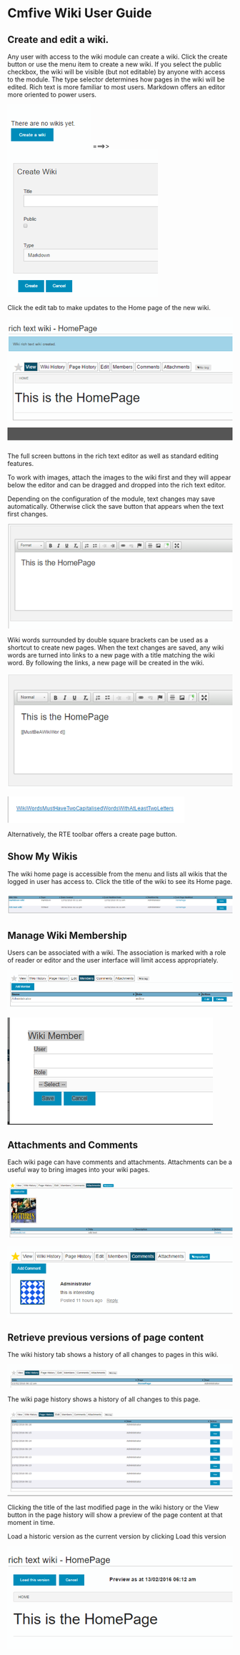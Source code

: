 # Cmfive Wiki User Guide


## Create and edit a wiki.

Any user with access to the wiki module can create a wiki. Click the create button or use the menu item to create a new wiki.
If you select the public checkbox, the wiki will be visible (but not editable) by anyone with access to the module.
The type selector determines how pages in the wiki will be edited. Rich text is more familiar to most users. Markdown offers an editor more oriented to power users.

![](https://raw.githubusercontent.com/2pisoftware/cmfive-wiki/wikiLiveSave/wiki/doc/images/wiki_no_wikis_yet.png)  ===>>  
![](https://raw.githubusercontent.com/2pisoftware/cmfive-wiki/wikiLiveSave/wiki/doc/images/wiki_create_wiki.png)


Click the edit tab to make updates to the Home page of the new wiki. 

![](https://raw.githubusercontent.com/2pisoftware/cmfive-wiki/wikiLiveSave/wiki/doc/images/wiki_created.png)


The full screen buttons in the rich text editor as well as standard editing features.

To work with images, attach the images to the wiki first and they will appear below the editor and can be dragged and dropped into the rich text editor.

Depending on the configuration of the module, text changes may save automatically. Otherwise click the save button that appears when the text first changes.

![](https://raw.githubusercontent.com/2pisoftware/cmfive-wiki/wikiLiveSave/wiki/doc/images/wiki_rte_edit.png)

Wiki words surrounded by double square brackets can be used as a shortcut to create new pages. When the text changes are saved, any wiki words are turned into links to a new page with a title matching the wiki word. By following the links,  a new page will be created in the wiki.

![](https://raw.githubusercontent.com/2pisoftware/cmfive-wiki/wikiLiveSave/wiki/doc/images/wiki_broken_wiki_word.png)

![](https://raw.githubusercontent.com/2pisoftware/cmfive-wiki/wikiLiveSave/wiki/doc/images/wiki_word_linked.png)

Alternatively, the RTE toolbar offers a create page button.

## Show My Wikis
The wiki home page is accessible from the menu and lists all wikis that the logged in user has access to. Click the title of the wiki to see its Home page.

![](https://raw.githubusercontent.com/2pisoftware/cmfive-wiki/wikiLiveSave/wiki/doc/images/wiki_list.png)

## Manage Wiki Membership
Users can be associated with a wiki. The association is marked with a role of reader or editor and the user interface will limit access appropriately.

![](https://raw.githubusercontent.com/2pisoftware/cmfive-wiki/wikiLiveSave/wiki/doc/images/wiki_members.png)

![](https://raw.githubusercontent.com/2pisoftware/cmfive-wiki/wikiLiveSave/wiki/doc/images/wiki_add_member.png)

## Attachments and Comments
Each wiki page can have comments and attachments. Attachments can be a useful way to bring images into your wiki pages.

![](https://raw.githubusercontent.com/2pisoftware/cmfive-wiki/wikiLiveSave/wiki/doc/images/wiki_attachments.png)

![](https://raw.githubusercontent.com/2pisoftware/cmfive-wiki/wikiLiveSave/wiki/doc/images/wiki_comments.png)

## Retrieve previous versions of page content
The wiki history tab shows a history of all changes to pages in this wiki.

![](https://raw.githubusercontent.com/2pisoftware/cmfive-wiki/wikiLiveSave/wiki/doc/images/wiki_history.png)

The wiki page history shows a history of all changes to this page.

![](https://raw.githubusercontent.com/2pisoftware/cmfive-wiki/wikiLiveSave/wiki/doc/images/wiki_page_history.png)


Clicking the title of the last modified page in the wiki history or the View button in the page history will show a preview of the page content at that moment in time. 

Load a historic version as the current version by  clicking Load this version

![](https://raw.githubusercontent.com/2pisoftware/cmfive-wiki/wikiLiveSave/wiki/doc/images/wiki_preview.png)

